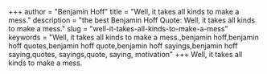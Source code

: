 +++
author = "Benjamin Hoff"
title = "Well, it takes all kinds to make a mess."
description = "the best Benjamin Hoff Quote: Well, it takes all kinds to make a mess."
slug = "well-it-takes-all-kinds-to-make-a-mess"
keywords = "Well, it takes all kinds to make a mess.,benjamin hoff,benjamin hoff quotes,benjamin hoff quote,benjamin hoff sayings,benjamin hoff saying,quotes, sayings,quote, saying, motivation"
+++
Well, it takes all kinds to make a mess.
